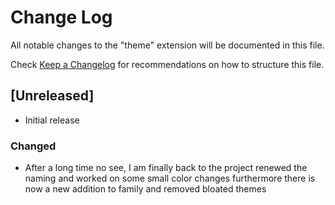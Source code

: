 # Change Log

All notable changes to the "theme" extension will be documented in this file.

Check [Keep a Changelog](http://keepachangelog.com/) for recommendations on how to structure this file.

## [Unreleased]

- Initial release

### Changed
- After a long time no see, I am finally back to the project renewed the naming and worked on some small color changes furthermore there is now a new addition to family and removed bloated themes
